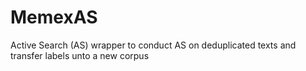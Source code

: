 # MemexAS
Active Search (AS) wrapper to conduct AS on deduplicated texts and transfer labels unto a new corpus
